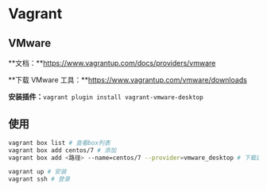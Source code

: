 # Vagrant

## VMware

**文档：**https://www.vagrantup.com/docs/providers/vmware

**下载 VMware 工具：**https://www.vagrantup.com/vmware/downloads

**安装插件：**`vagrant plugin install vagrant-vmware-desktop`

## 使用

``` bash
vagrant box list # 查看box列表
vagrant box add centos/7 # 添加
vagrant box add <路径> --name=centos/7 --provider=vmware_desktop # 下载后添加

vagrant up # 安装
vagrant ssh # 登录
```


